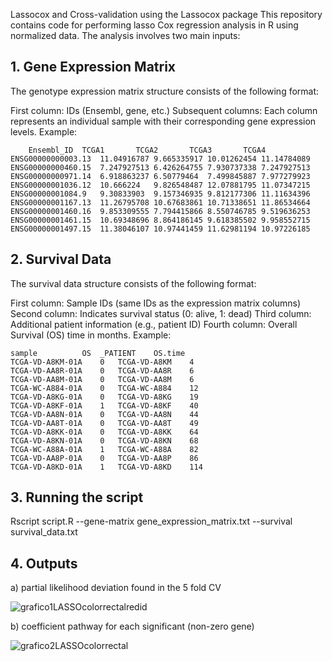 Lassocox and Cross-validation using the Lassocox package
This repository contains code for performing lasso Cox regression analysis in R using normalized data. The analysis involves two main inputs:

## 1. Gene Expression Matrix 
The genotype expression matrix structure consists of the following format:

First column: IDs (Ensembl, gene, etc.)
Subsequent columns: Each column represents an individual sample with their corresponding gene expression levels.
Example:

```
	Ensembl_ID	TCGA1		TCGA2		TCGA3		TCGA4	
ENSG00000000003.13	11.04916787	9.665335917	10.01262454	11.14784089	
ENSG00000000460.15	7.247927513	6.426264755	7.930737338	7.247927513	
ENSG00000000971.14	6.918863237	6.50779464	7.499845887	7.977279923	
ENSG00000001036.12	10.666224	9.826548487	12.07881795	11.07347215	
ENSG00000001084.9	9.30833903	9.157346935	9.812177306	11.11634396	
ENSG00000001167.13	11.26795708	10.67683861	10.71338651	11.86534664	
ENSG00000001460.16	9.853309555	7.794415866	8.550746785	9.519636253	
ENSG00000001461.15	10.69348696	8.864186145	9.618385502	9.958552715	
ENSG00000001497.15	11.38046107	10.97441459	11.62981194	10.97226185	
```

## 2. Survival Data 
The survival data structure consists of the following format:

First column: Sample IDs (same IDs as the expression matrix columns)
Second column: Indicates survival status (0: alive, 1: dead)
Third column: Additional patient information (e.g., patient ID)
Fourth column: Overall Survival (OS) time in months.
Example:

```
sample			OS	_PATIENT	OS.time
TCGA-VD-A8KM-01A	0	TCGA-VD-A8KM	4
TCGA-VD-AA8R-01A	0	TCGA-VD-AA8R	6
TCGA-VD-AA8M-01A	0	TCGA-VD-AA8M	6
TCGA-WC-A884-01A	0	TCGA-WC-A884	12
TCGA-VD-A8KG-01A	0	TCGA-VD-A8KG	19
TCGA-VD-A8KF-01A	1	TCGA-VD-A8KF	40
TCGA-VD-AA8N-01A	0	TCGA-VD-AA8N	44
TCGA-VD-AA8T-01A	0	TCGA-VD-AA8T	49
TCGA-VD-A8KK-01A	0	TCGA-VD-A8KK	64
TCGA-VD-A8KN-01A	0	TCGA-VD-A8KN	68
TCGA-WC-A88A-01A	1	TCGA-WC-A88A	82
TCGA-VD-AA8P-01A	0	TCGA-VD-AA8P	86
TCGA-VD-A8KD-01A	1	TCGA-VD-A8KD	114
```

## 3. Running the script

Rscript script.R --gene-matrix gene_expression_matrix.txt --survival survival_data.txt

## 4. Outputs

 a) partial likelihood deviation found in the 5 fold CV

  ![grafico1LASSOcolorrectalredid](https://github.com/almejiaga/Lassocox/assets/124840761/3ad54acf-55f3-4bfb-a667-d9310d8b64c9)

  b) coefficient pathway for each significant (non-zero gene)

  ![grafico2LASSOcolorrectal](https://github.com/almejiaga/Lassocox/assets/124840761/84fad7ca-2fd2-4031-abfd-7851683bd509)






